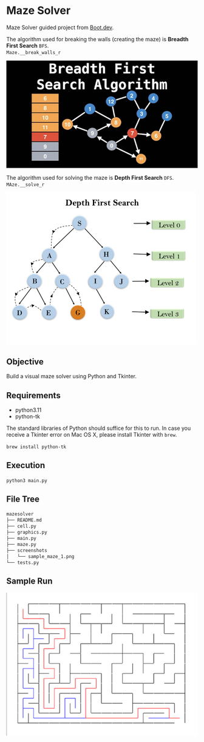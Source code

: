 Maze Solver
===========
Maze Solver guided project from [Boot.dev](https://boot.dev).  

The algorithm used for breaking the walls (creating the maze) is __Breadth First Search__ `BFS`.  
`Maze.__break_walls_r`  

![BFS](./screenshots/maxresdefault.jpg)  

The algorithm used for solving the maze is __Depth First Search__ `DFS`.  
`MAze.__solve_r`  

![DFS](./screenshots/depth-first-search.png)

Objective
---------
Build a visual maze solver using Python and Tkinter.

Requirements
------------
- python3.11
- python-tk

The standard libraries of Python should suffice for this to run. 
In case you receive a Tkinter error on Mac OS X, please install Tkinter with `brew`.

`brew install python-tk`

Execution
---------
`python3 main.py` 

File Tree
---------
```shell
mazesolver
├── README.md
├── cell.py
├── graphics.py
├── main.py
├── maze.py
├── screenshots
│   └── sample_maze_1.png
└── tests.py
```

Sample Run
----------
![Maze Solver](./screenshots/sample_maze_1.png)